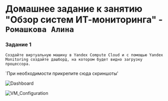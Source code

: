 # Домашнее задание к занятию "Обзор систем ИТ-мониторинга" - `Ромашкова Алина`


### Задание 1

`Создайте виртуальную машину в Yandex Compute Cloud и с помощью Yandex Monitoring создайте дашборд, на котором будет видно загрузку процессора.`


`При необходимости прикрепитe сюда скриншоты'

![Dashboard](https://github.com/ARMSHK/Screenshots/tree/main/img/Dashboard.png)

![VM_Configuration](https://github.com/ARMSHK/Screenshots/tree/main/img/VM_configuration.png)
